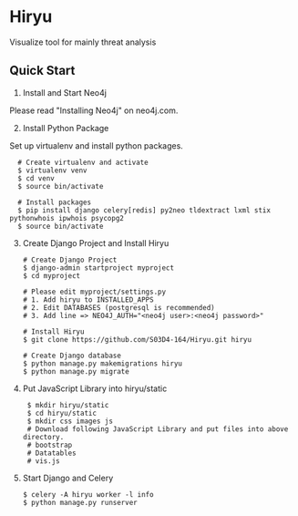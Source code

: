 # Hiryu
Visualize tool for mainly threat analysis

## Quick Start
1.  Install and Start Neo4j

  Please read "Installing Neo4j" on neo4j.com.

2.  Install Python Package

  Set up virtualenv and install python packages.
  
      # Create virtualenv and activate
      $ virtualenv venv
      $ cd venv
      $ source bin/activate
      
      # Install packages
      $ pip install django celery[redis] py2neo tldextract lxml stix pythonwhois ipwhois psycopg2
      $ source bin/activate

3.  Create Django Project and Install Hiryu

        # Create Django Project
        $ django-admin startproject myproject
        $ cd myproject
        
        # Please edit myproject/settings.py
        # 1. Add hiryu to INSTALLED_APPS
        # 2. Edit DATABASES (postgresql is recommended)
        # 3. Add line => NEO4J_AUTH="<neo4j user>:<neo4j password>" 
        
        # Install Hiryu
        $ git clone https://github.com/S03D4-164/Hiryu.git hiryu
      
        # Create Django database
        $ python manage.py makemigrations hiryu
        $ python manage.py migrate

4.  Put JavaScript Library into hiryu/static

         $ mkdir hiryu/static
         $ cd hiryu/static
         $ mkdir css images js
         # Download following JavaScript Library and put files into above directory.
         # bootstrap
         # Datatables
         # vis.js

5.  Start Django and Celery

        $ celery -A hiryu worker -l info
        $ python manage.py runserver
